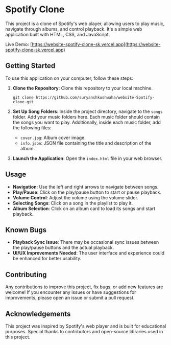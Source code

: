 # Spotify Clone

This project is a clone of Spotify's web player, allowing users to play music, navigate through albums, and control playback. It's a simple web application built with HTML, CSS, and JavaScript.

Live Demo: [https://website-spotify-clone-sk.vercel.app](https://website-spotify-clone-sk.vercel.app)

## Getting Started

To use this application on your computer, follow these steps:

1. **Clone the Repository**: Clone this repository to your local machine.
   ```
   git clone https://github.com/suryanshkushwaha/website-Spotify-clone.git
   ```

2. **Set Up Song Folders**: Inside the project directory, navigate to the `songs` folder. Add your music folders here. Each music folder should contain the songs you want to play. Additionally, inside each music folder, add the following files:
   - `cover.jpg`: Album cover image.
   - `info.json`: JSON file containing the title and description of the album.

3. **Launch the Application**: Open the `index.html` file in your web browser.

## Usage

- **Navigation**: Use the left and right arrows to navigate between songs.
- **Play/Pause**: Click on the play/pause button to start or pause playback.
- **Volume Control**: Adjust the volume using the volume slider.
- **Selecting Songs**: Click on a song in the playlist to play it.
- **Album Selection**: Click on an album card to load its songs and start playback.

## Known Bugs

- **Playback Sync Issue**: There may be occasional sync issues between the play/pause buttons and the actual playback.
- **UI/UX Improvements Needed**: The user interface and experience could be enhanced for better usability.

## Contributing

Any contributions to improve this project, fix bugs, or add new features are welcome! If you encounter any issues or have suggestions for improvements, please open an issue or submit a pull request.

## Acknowledgements

This project was inspired by Spotify's web player and is built for educational purposes. Special thanks to contributors and open-source libraries used in this project.
